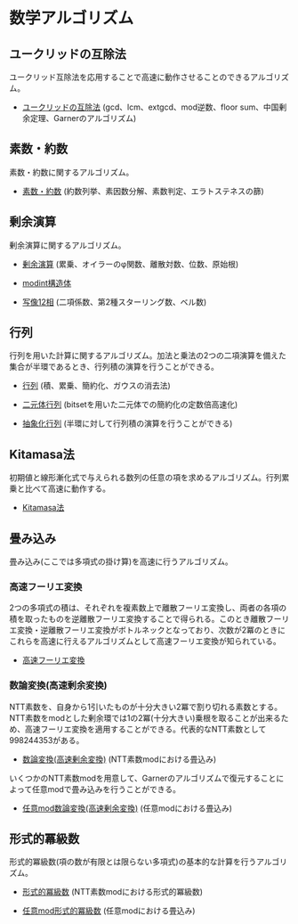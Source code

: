 # 数学アルゴリズム

## ユークリッドの互除法
ユークリッド互除法を応用することで高速に動作させることのできるアルゴリズム。

- [ユークリッドの互除法](https://github.com/tokusakurai/Library/blob/main/Math-Algorithm/Euclid.cpp) (gcd、lcm、extgcd、mod逆数、floor sum、中国剰余定理、Garnerのアルゴリズム)

## 素数・約数
素数・約数に関するアルゴリズム。

- [素数・約数](https://github.com/tokusakurai/Library/blob/main/Math-Algorithm/Prime.cpp) (約数列挙、素因数分解、素数判定、エラトステネスの篩)

## 剰余演算
剰余演算に関するアルゴリズム。

- [剰余演算](https://github.com/tokusakurai/Library/blob/main/Math-Algorithm/Modulo.cpp) (累乗、オイラーのφ関数、離散対数、位数、原始根)

- [modint構造体](https://github.com/tokusakurai/Library/blob/main/Math-Algorithm/Mod_Int.cpp)

- [写像12相](https://github.com/tokusakurai/Library/blob/main/Math-Algorithm/Twelvefold_Way.cpp) (二項係数、第2種スターリング数、ベル数)

## 行列
行列を用いた計算に関するアルゴリズム。加法と乗法の2つの二項演算を備えた集合が半環であるとき、行列積の演算を行うことができる。

- [行列](https://github.com/tokusakurai/Library/blob/main/Math-Algorithm/Matrix.cpp) (積、累乗、簡約化、ガウスの消去法)

- [二元体行列](https://github.com/tokusakurai/Library/blob/main/Math-Algorithm/F2_Matrix.cpp) (bitsetを用いた二元体での簡約化の定数倍高速化)

- [抽象化行列](https://github.com/tokusakurai/Library/blob/main/Math-Algorithm/Abstracted_Matrix.cpp) (半環に対して行列積の演算を行うことができる)

## Kitamasa法
初期値と線形漸化式で与えられる数列の任意の項を求めるアルゴリズム。行列累乗と比べて高速に動作する。

- [Kitamasa法](https://github.com/tokusakurai/Library/blob/main/Math-Algorithm/Kitamasa.cpp)

## 畳み込み
畳み込み(ここでは多項式の掛け算)を高速に行うアルゴリズム。

### 高速フーリエ変換
2つの多項式の積は、それぞれを複素数上で離散フーリエ変換し、両者の各項の積を取ったものを逆離散フーリエ変換することで得られる。このとき離散フーリエ変換・逆離散フーリエ変換がボトルネックとなっており、次数が2冪のときにこれらを高速に行えるアルゴリズムとして高速フーリエ変換が知られている。

- [高速フーリエ変換](https://github.com/tokusakurai/Library/blob/main/Math-Algorithm/FFT.cpp)

### 数論変換(高速剰余変換)
NTT素数を、自身から1引いたものが十分大きい2冪で割り切れる素数とする。NTT素数をmodとした剰余環では1の2冪(十分大きい)乗根を取ることが出来るため、高速フーリエ変換を適用することができる。代表的なNTT素数として998244353がある。

- [数論変換(高速剰余変換)](https://github.com/tokusakurai/Library/blob/main/Math-Algorithm/NTT.cpp) (NTT素数modにおける畳込み)

いくつかのNTT素数modを用意して、Garnerのアルゴリズムで復元することによって任意modで畳み込みを行うことができる。

- [任意mod数論変換(高速剰余変換)](https://github.com/tokusakurai/Library/blob/main/Math-Algorithm/Arbitary_Mod_NTT.cpp) (任意modにおける畳込み)

## 形式的冪級数
形式的冪級数(項の数が有限とは限らない多項式)の基本的な計算を行うアルゴリズム。

- [形式的冪級数](https://github.com/tokusakurai/Library/blob/main/Math-Algorithm/FPS.cpp) (NTT素数modにおける形式的冪級数)

- [任意mod形式的冪級数](https://github.com/tokusakurai/Library/blob/main/Math-Algorithm/Arbitary_Mod_FPS.cpp) (任意modにおける畳込み)
